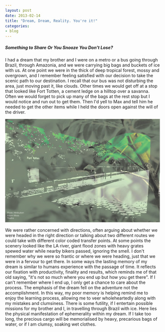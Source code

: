 ```yaml
---
layout: post
date: 2013-02-14
title: "Dream, Dream, Reality. You're it!"
categories:
- blog
---
```

<h5>Something to Share Or You Snooze You Don't Lose?</h5>
<p>	I had a dream that my brother and I were on a metro or a bus going through Brazil, through Amazonia, and we were carrying big bags and buckets of ice with us. At one point we were in the thick of deep tropical forest, mossy and overgrown, and I remember feeling satisfied with our decision to take the scenic path to our destination. I recall that our bus was not disturbing the area, just moving past it, like clouds. Other times we would get off at a stop that looked like Fort Totten, a cement ledge on a hilltop over a savanna. Often we would forget to pick up many of the bags at the rest stop but I would notice and run out to get them. Then I'd yell to Max and tell him he needed to get the other items while I held the doors open against the will of the driver.</p>
<p><img src="../../img/attributed-amazon.png" width="550"/></p> 
<p>We were rather concerned with directions, often arguing about whether we were headed in the right direction or talking about two different routes we could take with different color coded transfer points. At some points the scenery looked like the LA river, giant flood zones with heavy grates spewed water while nearby bikers passed, ignoring the smell. I don't remember why we were so frantic or where we were heading, just that we were in a fervour to get there. In some ways the lasting memory of my dream is similar to humans experience with the passage of time. It reflects our fixation with productivity, finality and results, which reminds me of that old saying, "it's not so much where you end up but how you get there". If I can't remember where I end up, I only get a chance to care about the process. The emphasis of the dream fell on the adventure not the accomplishment. In this way, my poor memory is helping remind me to enjoy the learning process, allowing me to veer wholeheartedly along with my mistakes and clumsiness.  There is some futility, if I entertain possible missions for my brother and I, in travelling through Brazil with ice. Here lies the physical manifestation of ephemerality within my dream. If I take too long, the precious cargo will be memorialised by heavy, precarious bags of water, or if I am clumsy, soaking wet clothes. </p>
